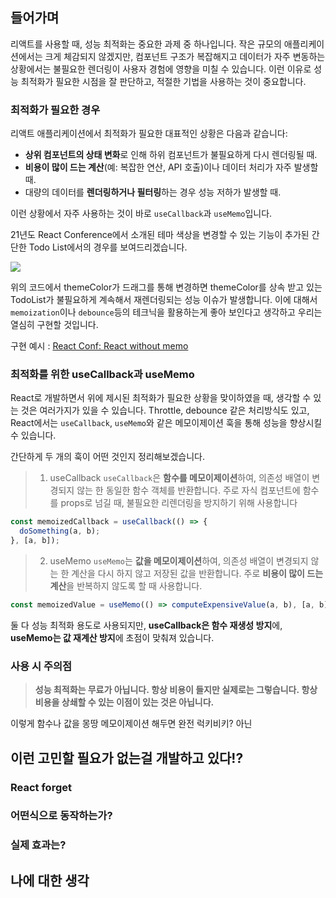 ## 들어가며
리액트를 사용할 때, 성능 최적화는 중요한 과제 중 하나입니다. 작은 규모의 애플리케이션에서는 크게 체감되지 않겠지만, 컴포넌트 구조가 복잡해지고 데이터가 자주 변동하는 상황에서는 불필요한 렌더링이 사용자 경험에 영향을 미칠 수 있습니다. 이런 이유로 성능 최적화가 필요한 시점을 잘 판단하고, 적절한 기법을 사용하는 것이 중요합니다.
### 최적화가 필요한 경우
리액트 애플리케이션에서 최적화가 필요한 대표적인 상황은 다음과 같습니다:

- **상위 컴포넌트의 상태 변화**로 인해 하위 컴포넌트가 불필요하게 다시 렌더링될 때.
- **비용이 많이 드는 계산**(예: 복잡한 연산, API 호출)이나 데이터 처리가 자주 발생할 때.
- 대량의 데이터를 **렌더링하거나 필터링**하는 경우 성능 저하가 발생할 때.

이런 상황에서 자주 사용하는 것이 바로 `useCallback`과 `useMemo`입니다.

21년도 React Conference에서 소개된 테마 색상을 변경할 수 있는 기능이 추가된 간단한 Todo List에서의 경우를 보여드리겠습니다.

![](https://i.imgur.com/gJUQahL.png)

위의 코드에서 themeColor가 드래그를 통해 변경하면 themeColor를 상속 받고 있는 TodoList가 불필요하게 계속해서 재렌더링되는 성능 이슈가 발생합니다.
이에 대해서 `memoization`이나 `debounce`등의 테크닉을 활용하는게 좋아 보인다고 생각하고 우리는 열심히 구현할 것입니다.

구현 예시 : [React Conf: React without memo](https://www.youtube.com/watch?v=lGEMwh32soc)
### 최적화를 위한 useCallback과 useMemo
React로 개발하면서 위에 제시된 최적화가 필요한 상황을 맞이하였을 때, 생각할 수 있는 것은 여러가지가 있을 수 있습니다. Throttle, debounce 같은 처리방식도 있고, React에서는 `useCallback`, `useMemo`와 같은 메모이제이션 훅을 통해 성능을 향상시킬 수 있습니다.

간단하게 두 개의 훅이 어떤 것인지 정리해보겠습니다.

>1.  useCallback
> `useCallback`은 **함수를 메모이제이션**하여, 의존성 배열이 변경되지 않는 한 동일한 함수 객체를 반환합니다. 주로 자식 컴포넌트에 함수를 props로 넘길 때, 불필요한 리렌더링을 방지하기 위해 사용합니다

```js
const memoizedCallback = useCallback(() => {
  doSomething(a, b);
}, [a, b]);
```

> 2. useMemo
> `useMemo`는 **값을 메모이제이션**하여, 의존성 배열이 변경되지 않는 한 계산을 다시 하지 않고 저장된 값을 반환합니다. 주로 **비용이 많이 드는 계산**을 반복하지 않도록 할 때 사용합니다.

```js
const memoizedValue = useMemo(() => computeExpensiveValue(a, b), [a, b]);
```

둘 다 성능 최적화 용도로 사용되지만, **useCallback은 함수 재생성 방지**에, **useMemo는 값 재계산 방지**에 초점이 맞춰져 있습니다.
### 사용 시 주의점
> **성능 최적화는 무료가 아닙니다. 항상 비용이 들지만 실제로는 그렇습니다. 항상 비용을 상쇄할 수 있는 이점이 있는 것은 아닙니다.**

이렇게 함수나 값을 몽땅 메모이제이션 해두면 완전 럭키비키? 아닌


## 이런 고민할 필요가 없는걸 개발하고 있다!?

### React forget

### 어떤식으로 동작하는가?
### 실제 효과는?

## 나에 대한 생각